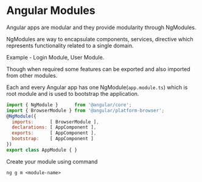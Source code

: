 # Angular Modules

Angular apps are modular and they provide modularity through NgModules.

NgModules are way to encapsulate components, services, directive which represents functionality related to a single domain.

Example - Login Module, User Module.

Though when required some features can be exported and also imported from other modules.

Each and every Angular app has one NgModule(`app.module.ts`) which is root module and is used to bootstrap the application.

```javascript
import { NgModule }      from '@angular/core';
import { BrowserModule } from '@angular/platform-browser';
@NgModule({
  imports:      [ BrowserModule ],
  declarations: [ AppComponent ],
  exports:      [ AppComponent ],
  bootstrap:    [ AppComponent ]
})
export class AppModule { }
```

Create your module using command

`ng g m <module-name>`

